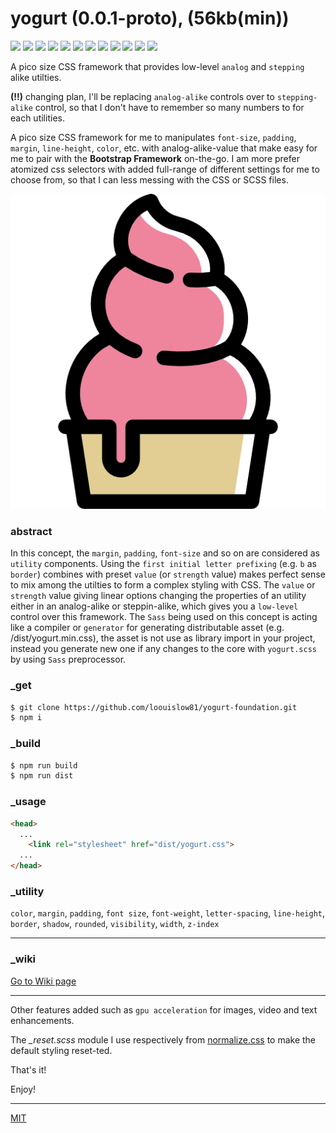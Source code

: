 # yogurt (0.0.1-proto), (56kb(min))

<p align="left">
  <img src="https://badgen.net/github/release/loouislow81/yogurt-foundation">
  <img src="https://badgen.net/github/releases/loouislow81/yogurt-foundation">
  <img src="https://badgen.net/github/assets-dl/loouislow81/yogurt-foundation">
  <img src="https://badgen.net/github/branches/loouislow81/yogurt-foundation">
  <img src="https://badgen.net/github/forks/loouislow81/yogurt-foundation">
  <img src="https://badgen.net/github/stars/loouislow81/yogurt-foundation">
  <img src="https://badgen.net/github/watchers/loouislow81/yogurt-foundation">
  <img src="https://badgen.net/github/tag/loouislow81/yogurt-foundation">
  <img src="https://badgen.net/github/commits/loouislow81/yogurt-foundation">
  <img src="https://badgen.net/github/last-commit/loouislow81/yogurt-foundation">
  <img src="https://badgen.net/github/contributors/loouislow81/yogurt-foundation">
  <img src="https://badgen.net/github/license/loouislow81/yogurt-foundation">
</p>

A pico size CSS framework that provides low-level `analog` and `stepping` alike utilties.

**(!!)** changing plan, I'll be replacing `analog-alike` controls over to `stepping-alike` control, so that I don't have to remember so many numbers to for each utilities.

A pico size CSS framework for me to manipulates `font-size`, `padding`, `margin`, `line-height`, `color`, etc. with analog-alike-value that make easy for me to pair with the **Bootstrap Framework** on-the-go. I am more prefer atomized css selectors with added full-range of different settings for me to choose from, so that I can less messing with the CSS or SCSS files.

![](logo.png "yogurt")

### abstract

In this concept, the `margin`, `padding`, `font-size` and so on are considered as `utility` components. Using the `first initial letter prefixing` (e.g. `b` as `border`) combines with preset `value` (or `strength` value) makes perfect sense to mix among the utilties to form a complex styling with CSS. The `value` or `strength` value giving linear options changing the properties of an utility either in an analog-alike or steppin-alike, which gives you a `low-level` control over this framework. The `Sass` being used on this concept is acting like a compiler or `generator` for generating distributable asset (e.g. /dist/yogurt.min.css), the asset is not use as library import in your project, instead you generate new one if any changes to the core with `yogurt.scss` by using `Sass` preprocessor.

### _get

```bash
$ git clone https://github.com/loouislow81/yogurt-foundation.git
$ npm i
```

### _build

```bash
$ npm run build
$ npm run dist
```

### _usage

```html
<head>
  ...
    <link rel="stylesheet" href="dist/yogurt.css">
  ...
</head>
```

### _utility

`color`, `margin`, `padding`, `font size`, `font-weight`, `letter-spacing`, `line-height`, `border`, `shadow`, `rounded`, `visibility`, `width`, `z-index`

---

### _wiki

[Go to Wiki page](https://github.com/loouislow81/yogurt-foundation/wiki)

---

Other features added such as `gpu acceleration` for images, video and text enhancements.

The *_reset.scss* module I use respectively from [normalize.css](https://necolas.github.io/normalize.css/) to make the default styling reset-ted.

That's it!

Enjoy!

---

[MIT](https://github.com/loouislow81/yogurt-foundation/blob/master/LICENSE)
